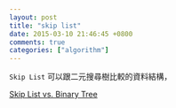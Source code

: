 ```yaml
---
layout: post
title: "skip list"
date: 2015-03-10 21:46:45 +0800
comments: true
categories: ["algorithm"]
---
```


<!-- more -->

`Skip List` 可以跟二元搜尋樹比較的資料結構，

[Skip List vs. Binary Tree]

[Skip List vs. Binary Tree]:http://stackoverflow.com/questions/256511/skip-list-vs-binary-tree